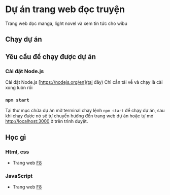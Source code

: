 # Dự án trang web đọc truyện

Trang web đọc manga, light novel và xem tin tức cho wibu

## Chạy dự án

## Yêu cầu để chạy được dự án

### Cài đặt Node.js
Cài đặt Node.js [https://nodejs.org/en](tại đây)
Chỉ cần tải về và chạy là cài xong luôn rồi

### `npm start`
Tại thư mục chứa dự án mở terminal chạy lệnh `npm start` để chạy dự án, sau khi chạy được nó sẽ tự chuyển hướng đến trang web dự án hoặc tự mở [http://localhost:3000](http://localhost:3000) ở trên trình duyệt.

## Học gì

### Html, css
- Trang web [F8](https://fullstack.edu.vn/courses/html-css)

### JavaScript
- Trang web [F8](https://fullstack.edu.vn/courses/javascript-co-ban)